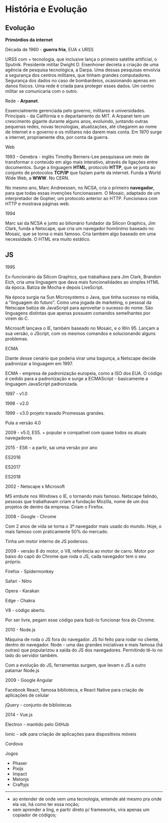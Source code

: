 # História e Evolução

## Evolução
**Primórdios da internet**

Década  de 1960 - **guerra fria**, EUA x URSS

URSS com + tecnologia, que inclusive lança o primeiro satélite artificial, o Sputnik.
Presidente militar Dwight D. Eisenhoner decreta a criação de uma agência de pesquisa tecnológica, a Darpa.  Uma dessas pesquisas envolvia a segurança dos centros militares, que tinham grandes computadores. Segurança dos dados no caso de bombardeios, ocasionando apenas em danos físicos. Uma rede é criada para proteger esses dados. Um centro militar se comunicaria com o outro.

Rede - **Arpanet**.

Essencialmente gerenciada pelo governo, militares e universidades. Principais - da Califórnia e o departamento do MIT.
A Arpanet tem um crescimento gigante durante alguns anos, evoluindo, juntando outras pequenas redes, novas tecnologias, atualizações, até chegarem ao nome de Internet e o governo e os militares não darem mais conta.
Em 1970 surge a internet, propriamente dita, por conta da guerra.

Web

1993 - Genebra - inglês Timothy Berners-Lee pesquisava um meio de transformar o conteúdo em algo mais interativo, através de ligações entre documentos. Surge a linguagem **HTML**, protocolo **HTTP**, que se junta ao conjunto de protocolos **TCP/IP** que faziam parte da internet. Funda a World Wide Web, a **WWW**.
No CERN.

No mesmo ano, Marc Andreessen, no NCSA, cria o primeiro **navegador**, para que todas essas invenções funcionassem. O Mosaic, adaptado de um interpretador de Gopher, um protocolo anterior ao HTTP.
Funcionava com HTTP e mostrava páginas web.

1994

Marc sai da NCSA e junto ao bilionário fundador da Silicon Graphics, Jim Clark, funda a Netscape, que cria um navegador homônimo baseado no Mosaic, que se torna o mais famoso.
Cria também algo baseado em uma necessidade.
O HTML era muito estático.

## JS
1995

Ex-funcionário da Silicon Graphics, que trabalhava para Jim Clark, Brandon Eich, cria uma linguagem que dava mais funcionalidades ao simples HTML da época. Batiza de Mocha e depois LiveScript.

Na época surgia na Sun Microsystems o Java, que tinha sucesso na mídia, a "linguagem do futuro".
Como uma jogada de marketing, o pessoal da Netscape batiza de JavaScript para aproveitar o sucesso do nome.
São linguagens distintas que apenas possuem comandos semelhantes por virem do C.

Microsoft lançava o IE, também baseado no Mosaic, e o Win 95. Lançam a sua versão, o JScript, com os mesmos comandos e solucionando alguns problemas.

ECMA

Diante desse cenário que poderia virar uma bagunça, a Netscape decide padronizar a linguagem em 1997.

ECMA - empresa de padronização europeia, como a ISO dos EUA. O código é cedido para a padronização e surge a ECMAScript - basicamente a linguagem JavaScript padronizada.

1997 - v1.0

1998 - v2.0

1999 - v3.0 projeto travado
Promessas grandes.

Pula a versão 4.0

2009 - v5.0, ES5. + popular e compatível com quase todos os atuais navegadores

2015 - ES6 - a partir, sai uma versão por ano

ES2016

ES2017

ES2018

2002 - Netscape x Microsoft

MS embute nos Windows o IE, o tornando mais famoso.
Netscape falindo, pessoas que trabalhavam criam a fundação Mozilla, nome de um dos projetos de dentro da empresa. Criam o Firefox.

2008 - Google - Chrome

Com 2 anos de vida se torna o 3º navegador mais usado do mundo.
Hoje, o mais famoso com praticamente 50% do mercado.

Tinha um motor interno de JS poderoso.

2009 - versão 8 do motor, o V8, referência ao motor de carro.
Motor por baixo do capô do Chrome que roda o JS, cada navegador tem o seu próprio.

Firefox - Spidermonkey

Safari - Nitro

Opera - Karakan

Edge - Chakra

V8 - código aberto.

Por ser livre, pegam esse código para fazê-lo funcionar fora do Chrome.

2010 - Node.js

Máquina de roda o JS fora do navegador.
JS foi feito para rodar no cliente, dentro do navegador.
Node - uma das grandes iniciativas e mais famosa (há outras) que popularizou a saída do JS dos navegadores. Permitindo tê-lo no lado do servidor também.

Com a evolução do JS, ferramentas surgem, que levam o JS a outro patamar
Node.js

2009 - Google Angular

Facebook React, famosa biblioteca, e React Native para criação de aplicações de celular

jQuery - conjunto de bibliotecas

2014 - Vue.js

Electron - mantido pelo GitHub

Ionic - sdk para criação de aplicações para dispositivos móveis

Cordova

Jogos
* Phaser
* Pixijs
* Impact
* Melonjs
* Craftyjs

---

- ao entender de onde vem uma tecnologia, entende até mesmo pra onde ela vai, há como ter essa noção;
- sem aprender a ling, e partir direto p/ frameworks, vira apenas um copiador de códigos;